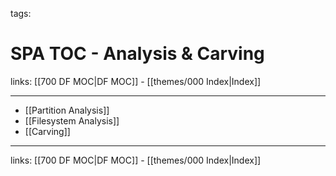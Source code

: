 tags: 

# SPA TOC - Analysis & Carving

links: [[700 DF MOC|DF MOC]] - [[themes/000 Index|Index]]

---

* [[Partition Analysis]]
* [[Filesystem Analysis]]
* [[Carving]]

---
links: [[700 DF MOC|DF MOC]] - [[themes/000 Index|Index]]